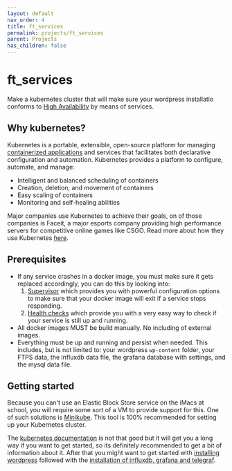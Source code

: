 ```yaml
---
layout: default
nav_order: 4
title: ft_services
permalink: projects/ft_services
parent: Projects
has_children: false
---
```


# ft_services

Make a kubernetes cluster that will make sure your wordpress installatio
conforms to [High Availability](https://en.wikipedia.org/wiki/High_availability)
by means of services.

## Why kubernetes?

Kubernetes is a portable, extensible, open-source platform for managing
[containerized applications](https://www.ibm.com/cloud/learn/containerization)
and services that facilitates both declarative configuration and automation.
Kubernetes provides a platform to configure, automate, and manage:

- Intelligent and balanced scheduling of containers
- Creation, deletion, and movement of containers
- Easy scaling of containers
- Monitoring and self-healing abilities

Major companies use Kubernetes to achieve their goals, on of those companies is
Faceit, a major esports company providing high performance servers for
competitive online games like CSGO. Read more about how they use Kubernetes
[here](https://cloud.google.com/customers/faceit/).

## Prerequisites

- If any service crashes in a docker image, you must make sure it gets replaced
accordingly, you can do this by looking into:
    1. [Supervisor](https://blog.trifork.com/2014/03/11/using-supervisor-with-docker-to-manage-processes-supporting-image-inheritance/)
    which provides you with powerful configuration options to make sure that your
    docker image will exit if a service stops responding.
    2. [Health checks](https://blog.couchbase.com/docker-health-check-keeping-containers-healthy/)
    which provide you with a very easy way to check if your service is still up
    and running.
- All docker images MUST be build manually. No including of external images.
- Everything must be up and running and persist when needed. This includes, but
is not limited to: your wordpress `wp-content` folder, your FTPS data, the
influxdb data file, the grafana database with settings, and the mysql data file.

## Getting started

Because you can't use an Elastic Block Store service on the iMacs at school, you
will require some sort of a VM to provide support for this. One of such
solutions is [Minikube](https://kubernetes.io/docs/setup/learning-environment/minikube/).
This tool is 100% recommended for setting up your Kubernetes cluster.

The [kubernetes documentation](https://kubernetes.io/docs/tutorials/kubernetes-basics/)
is not that good but it will get you a long way if you want to get started, so
its definitely recommended to get a bit of information about it. After that you
might want to get started with [installing wordpress](https://kubernetes.io/docs/tutorials/stateful-application/mysql-wordpress-persistent-volume/)
followed with the [installation of influxdb, grafana and telegraf](https://octoperf.com/blog/2019/09/19/kraken-kubernetes-influxdb-grafana-telegraf/).
